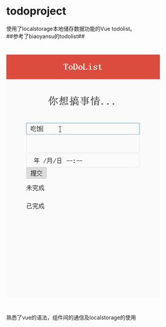 # todoproject
使用了localstorage本地储存数据功能的Vue todolist。<br>
##参考了biaoyansu的todolist##

#
![image](https://github.com/eret9616/todoproject/blob/master/show.gif)

#
熟悉了vue的语法，组件间的通信及localstorage的使用<br>

